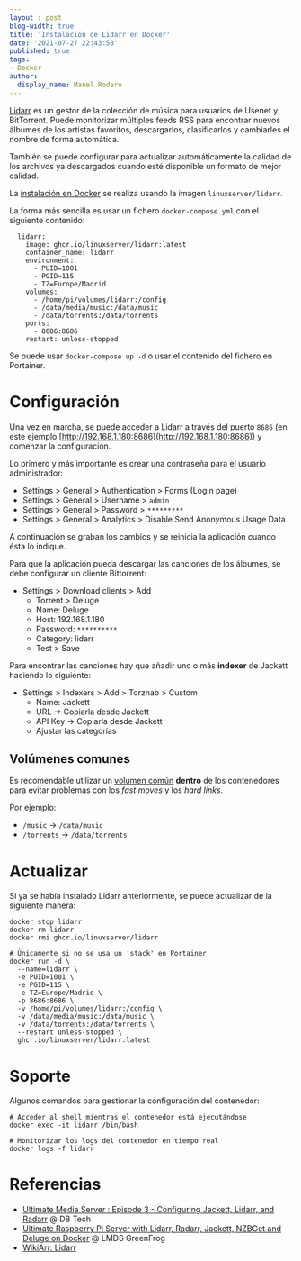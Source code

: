 ```yaml
---
layout : post
blog-width: true
title: 'Instalación de Lidarr en Docker'
date: '2021-07-27 22:43:58'
published: true
tags:
- Docker
author:
  display_name: Manel Rodero
---
```


[Lidarr](https://lidarr.audio/) es un gestor de la colección de música para usuarios de Usenet y BitTorrent. Puede monitorizar múltiples feeds RSS para encontrar nuevos álbumes de los artistas favoritos, descargarlos, clasificarlos y cambiarles el nombre de forma automática.

También se puede configurar para actualizar automáticamente la calidad de los archivos ya descargados cuando esté disponible un formato de mejor calidad.

La [instalación en Docker](https://hub.docker.com/r/linuxserver/lidarr) se realiza usando la imagen `linuxserver/lidarr`.

La forma más sencilla es usar un fichero `docker-compose.yml` con el siguiente contenido:

```
  lidarr:
    image: ghcr.io/linuxserver/lidarr:latest
    container_name: lidarr
    environment:
      - PUID=1001
      - PGID=115
      - TZ=Europe/Madrid
    volumes:
      - /home/pi/volumes/lidarr:/config
      - /data/media/music:/data/music
      - /data/torrents:/data/torrents
    ports:
      - 8686:8686
    restart: unless-stopped
```

Se puede usar `docker-compose up -d` o usar el contenido del fichero en Portainer.

# Configuración

Una vez en marcha, se puede acceder a Lidarr a través del puerto `8686` (en este ejemplo [http://192.168.1.180:8686](http://192.168.1.180:8686)) y comenzar la configuración.

Lo primero y más importante es crear una contraseña para el usuario administrador:

* Settings > General > Authentication > Forms (Login page)
* Settings > General > Username > `admin`
* Settings > General > Password > `*********`
* Settings > General > Analytics > Disable Send Anonymous Usage Data

A continuación se graban los cambios y se reinicia la aplicación cuando ésta lo indique.

Para que la aplicación pueda descargar las canciones de los álbumes, se debe configurar un cliente Bittorrent:

* Settings > Download clients > Add
  * Torrent > Deluge
  * Name: Deluge
  * Host: 192.168.1.180
  * Password: `**********`
  * Category: lidarr
  * Test > Save
  
Para encontrar las canciones hay que añadir uno o más **indexer** de Jackett haciendo lo siguiente:

* Settings > Indexers > Add > Torznab > Custom
  * Name: Jackett
  * URL &rarr; Copiarla desde Jackett
  * API Key &rarr; Copiarla desde Jackett
  * Ajustar las categorías

## Volúmenes comunes

Es recomendable utilizar un [volumen común](https://lidarr.audio/#downloads-v1-docker) **dentro** de los contenedores para evitar problemas con los _fast moves_ y los _hard links_.

Por ejemplo:

* `/music` &rarr; `/data/music`
* `/torrents` &rarr; `/data/torrents`

# Actualizar

Si ya se había instalado Lidarr anteriormente, se puede actualizar de la siguiente manera:

```
docker stop lidarr
docker rm lidarr
docker rmi ghcr.io/linuxserver/lidarr

# Únicamente si no se usa un 'stack' en Portainer
docker run -d \
  --name=lidarr \
  -e PUID=1001 \
  -e PGID=115 \
  -e TZ=Europe/Madrid \
  -p 8686:8686 \
  -v /home/pi/volumes/lidarr:/config \
  -v /data/media/music:/data/music \
  -v /data/torrents:/data/torrents \  
  --restart unless-stopped \
  ghcr.io/linuxserver/lidarr:latest
```

# Soporte

Algunos comandos para gestionar la configuración del contenedor:

```
# Acceder al shell mientras el contenedor está ejecutándose
docker exec -it lidarr /bin/bash

# Monitorizar los logs del contenedor en tiempo real
docker logs -f lidarr
```

# Referencias

* [Ultimate Media Server : Episode 3 - Configuring Jackett, Lidarr, and Radarr](https://youtu.be/uvc4TnhVecA) @ DB Tech
* [Ultimate Raspberry Pi Server with Lidarr, Radarr, Jackett, NZBGet and Deluge on Docker](https://www.youtube.com/watch?v=oLxsSQIqOMw) @ LMDS GreenFrog
* [WikiArr: Lidarr](https://wiki.servarr.com/lidarr)
